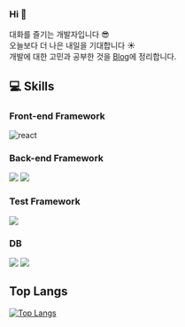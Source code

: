 ### Hi 👋

대화를 즐기는 개발자입니다 😎 \
오늘보다 더 나은 내일을 기대합니다 ☀️ \
개발에 대한 고민과 공부한 것을 [Blog](https://velog.io/@sinf)에 정리합니다.

## 💻 Skills

### Front-end Framework

<img alt="react" src ="https://img.shields.io/badge/react-61DAFB.svg?&style=for-the-badge&logo=react&logoColor=black"/> 

### Back-end Framework

<img src="https://img.shields.io/badge/NestJS-E0234E?style=for-the-badge&logo=NestJS&logoColor=white" /> <img src="https://img.shields.io/badge/Express.js-000000?style=for-the-badge&logo=express&logoColor=white" /> 

### Test Framework

<img src="https://img.shields.io/badge/Jest-C21325?style=for-the-badge&logo=jest&logoColor=white" /> 

### DB

<img src="https://img.shields.io/badge/PostgreSQL-316192?style=for-the-badge&logo=postgresql&logoColor=white" /> <img src="https://img.shields.io/badge/MongoDB-4EA94B?style=for-the-badge&logo=mongodb&logoColor=white" /> 

## Top Langs

[![Top Langs](https://github-readme-stats.vercel.app/api/top-langs/?username=0sinf&layout=compact)](https://github.com/anuraghazra/github-readme-stats)
